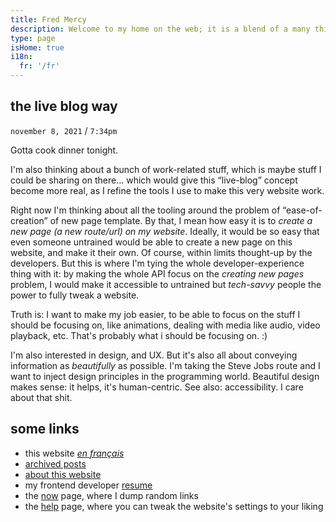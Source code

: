 ```yaml
---
title: Fred Mercy
description: Welcome to my home on the web; it is a blend of a many things. It's a portfolio, a repository of public notes, a way to express myself creatively, a blog, and anything else I want it to be. Feel free to browse and let me know if you need anything, eh? Alright, cool.
type: page
isHome: true
i18n:
  fr: '/fr'
---
```


## the live blog way

`november 8, 2021` / `7:34pm`

Gotta cook dinner tonight.

I'm also thinking about a bunch of work-related stuff, which is maybe stuff I could be sharing on there... which would give this “live-blog” concept become more real, as I refine the tools I use to make this very website work.

Right now I'm thinking about all the tooling around the problem of “ease-of-creation” of new page template. By that, I mean how easy it is to *create a new page (a new route/url) on my website*. Ideally, it would be so easy that even someone untrained would be able to create a new page on this website, and make it their own. Of course, within limits thought-up by the developers. But this is where I'm tying the whole developer-experience thing with it: by making the whole API focus on the *creating new pages* problem, I would make it accessible to untrained but *tech-savvy* people the power to fully tweak a website.

Truth is: I want to make my job easier, to be able to focus on the stuff I should be focusing on, like animations, dealing with media like audio, video playback, etc. That's probably what i should be focusing on. :)

I'm also interested in design, and UX. But it's also all about conveying information as *beautifully* as possible. I'm taking the Steve Jobs route and I want to inject design principles in the programming world. Beautiful design makes sense: it helps, it's human-centric. See also: accessibility. I care about that shit.



## some links

* this website *[en français](/fr)*
* [archived posts](/archived)
* [about this website](/about)
* my frontend developer [resume](/resume)
* the [now](/now) page, where I dump random links
* the [help](/help) page, where you can tweak the website's settings to your liking

